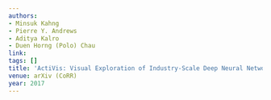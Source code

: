 ```yaml
---
authors:
- Minsuk Kahng
- Pierre Y. Andrews
- Aditya Kalro
- Duen Horng (Polo) Chau
link:
tags: []
title: 'ActiVis: Visual Exploration of Industry-Scale Deep Neural Network Models.'
venue: arXiv (CoRR)
year: 2017
---
```

